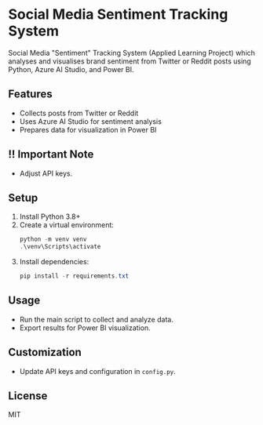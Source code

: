 # Social Media Sentiment Tracking System

Social Media "Sentiment" Tracking System (Applied Learning Project) which analyses and visualises brand sentiment from Twitter or Reddit posts using Python, Azure AI Studio, and Power BI.

## Features
- Collects posts from Twitter or Reddit
- Uses Azure AI Studio for sentiment analysis
- Prepares data for visualization in Power BI

## !! Important Note
- Adjust API keys.

## Setup
1. Install Python 3.8+
2. Create a virtual environment:
   ```powershell
   python -m venv venv
   .\venv\Scripts\activate
   ```
3. Install dependencies:
   ```powershell
   pip install -r requirements.txt
   ```

## Usage
- Run the main script to collect and analyze data.
- Export results for Power BI visualization.

## Customization
- Update API keys and configuration in `config.py`.

## License
MIT
